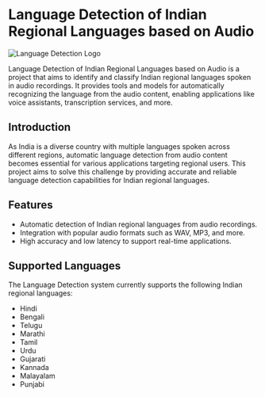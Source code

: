 # Language Detection of Indian Regional Languages based on Audio

![Language Detection Logo](url_to_logo.png) <!-- If you have a logo, place its URL here -->

Language Detection of Indian Regional Languages based on Audio is a project that aims to identify and classify Indian regional languages spoken in audio recordings. It provides tools and models for automatically recognizing the language from the audio content, enabling applications like voice assistants, transcription services, and more.


## Introduction

As India is a diverse country with multiple languages spoken across different regions, automatic language detection from audio content becomes essential for various applications targeting regional users. This project aims to solve this challenge by providing accurate and reliable language detection capabilities for Indian regional languages.

## Features

- Automatic detection of Indian regional languages from audio recordings.
- Integration with popular audio formats such as WAV, MP3, and more.
- High accuracy and low latency to support real-time applications.

## Supported Languages

The Language Detection system currently supports the following Indian regional languages:

- Hindi
- Bengali
- Telugu
- Marathi
- Tamil
- Urdu
- Gujarati
- Kannada
- Malayalam
- Punjabi
